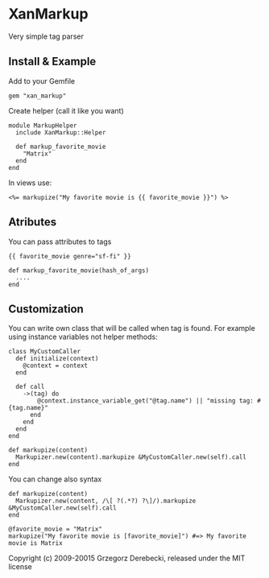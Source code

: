 # XanMarkup

Very simple tag parser

## Install & Example

Add to your Gemfile

    gem "xan_markup"

Create helper (call it like you want)

    module MarkupHelper
      include XanMarkup::Helper

      def markup_favorite_movie
        "Matrix"
      end
    end

In views use:

    <%= markupize("My favorite movie is {{ favorite_movie }}") %>

## Atributes

You can pass attributes to tags

    {{ favorite_movie genre="sf-fi" }}

    def markup_favorite_movie(hash_of_args)
      ....
    end


## Customization

You can write own class that will be called when tag is found.
For example using instance variables not helper methods:

    class MyCustomCaller
      def initialize(context)
        @context = context
      end

      def call
        ->(tag) do
            @context.instance_variable_get("@tag.name") || "missing tag: #{tag.name}"
          end
        end
      end
    end

    def markupize(content)
      Markupizer.new(content).markupize &MyCustomCaller.new(self).call
    end

You can change also syntax

    def markupize(content)
      Markupizer.new(content, /\[ ?(.*?) ?\]/).markupize &MyCustomCaller.new(self).call
    end

    @favorite_movie = "Matrix"
    markupize("My favorite movie is [favorite_movie]") #=> My favorite movie is Matrix

Copyright (c) 2009-20015 Grzegorz Derebecki, released under the MIT license
